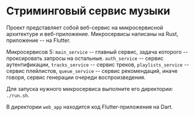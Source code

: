 # Стриминговый сервис музыки

Проект представляет собой веб-сервис на микросервисной архитектуре и веб-приложение. Микросервисы написаны на Rust, приложение -- на Flutter.

Микросервисов 5: `main_service` -- главный сервис, задача которого -- проксировать запросы на остальные. `auth_service` -- сервис аутентификации, `tracks_service` -- сервис треков, `playlists_service` -- сервис плейлистов, `queue_service` -- сервис рекомендаций, иначе говоря, сервис генерации очереди воспроизведения.

Для запуска нужного микросервиса выполните его директории: ```./run.sh```.

В директории `web_app` находится код Flutter-приложения на Dart.
